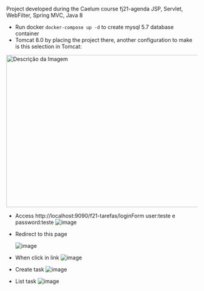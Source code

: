  Project developed during the Caelum course fj21-agenda JSP, Servlet, WebFilter, Spring MVC, Java 8
- Run docker ```docker-compose up -d``` to create mysql 5.7 database container
- Tomcat 8.0 by placing the project there, another configuration to make is this selection in Tomcat:
<img src="https://github.com/walyson-scarazzati/OqueSpringMVCDevmedia/assets/53382989/4c4a08db-8ddc-4cce-a7f0-c09670235fb9" alt="Descrição da Imagem" width="600" height="400" />

- Access http://localhost:9090/f21-tarefas/loginForm user:teste e password:teste
![image](https://github.com/user-attachments/assets/c49d9e44-83e1-4ecc-b388-6a928bf05f09)

- Redirect to this page

  ![image](https://github.com/user-attachments/assets/72966151-a2e6-47a5-b79e-1d834661c97b)

- When click in link
![image](https://github.com/user-attachments/assets/ed9cd6bd-e7f9-4b0f-8292-7bd5cfa367b7)


- Create task
  ![image](https://github.com/user-attachments/assets/893c25da-d1ae-4e85-ba0f-cd2934ab27ff)

- List task
![image](https://github.com/user-attachments/assets/ec998117-6621-4034-b945-7aa516bfc53c)
